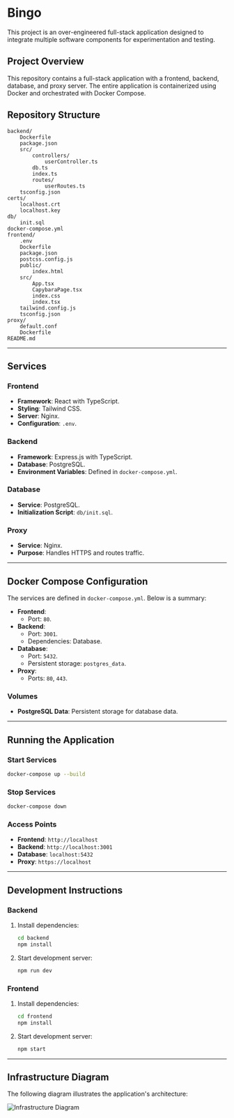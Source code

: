 
# Bingo

This project is an over-engineered full-stack application designed to integrate multiple software components for experimentation and testing.

## Project Overview

This repository contains a full-stack application with a frontend, backend, database, and proxy server. The entire application is containerized using Docker and orchestrated with Docker Compose.

## Repository Structure

```
backend/
    Dockerfile
    package.json
    src/
        controllers/
            userController.ts
        db.ts
        index.ts
        routes/
            userRoutes.ts
    tsconfig.json
certs/
    localhost.crt
    localhost.key
db/
    init.sql
docker-compose.yml
frontend/
    .env
    Dockerfile
    package.json
    postcss.config.js
    public/
        index.html
    src/
        App.tsx
        CapybaraPage.tsx
        index.css
        index.tsx
    tailwind.config.js
    tsconfig.json
proxy/
    default.conf
    Dockerfile
README.md
```

---

## Services

### Frontend
- **Framework**: React with TypeScript.
- **Styling**: Tailwind CSS.
- **Server**: Nginx.
- **Configuration**: `.env`.

### Backend
- **Framework**: Express.js with TypeScript.
- **Database**: PostgreSQL.
- **Environment Variables**: Defined in `docker-compose.yml`.

### Database
- **Service**: PostgreSQL.
- **Initialization Script**: `db/init.sql`.

### Proxy
- **Service**: Nginx.
- **Purpose**: Handles HTTPS and routes traffic.

---

## Docker Compose Configuration

The services are defined in `docker-compose.yml`. Below is a summary:

- **Frontend**:
  - Port: `80`.
- **Backend**:
  - Port: `3001`.
  - Dependencies: Database.
- **Database**:
  - Port: `5432`.
  - Persistent storage: `postgres_data`.
- **Proxy**:
  - Ports: `80`, `443`.

### Volumes
- **PostgreSQL Data**: Persistent storage for database data.

---

## Running the Application

### Start Services
```sh
docker-compose up --build
```

### Stop Services
```sh
docker-compose down
```

### Access Points
- **Frontend**: `http://localhost`
- **Backend**: `http://localhost:3001`
- **Database**: `localhost:5432`
- **Proxy**: `https://localhost`

---

## Development Instructions

### Backend
1. Install dependencies:
   ```sh
   cd backend
   npm install
   ```
2. Start development server:
   ```sh
   npm run dev
   ```

### Frontend
1. Install dependencies:
   ```sh
   cd frontend
   npm install
   ```
2. Start development server:
   ```sh
   npm start
   ```

---

## Infrastructure Diagram

The following diagram illustrates the application's architecture:

![Infrastructure Diagram](diagram.png)
